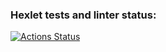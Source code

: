 ### Hexlet tests and linter status:
[![Actions Status](https://github.com/xtrueman/python-pytest-testing-project-79/workflows/hexlet-check/badge.svg)](https://github.com/xtrueman/python-pytest-testing-project-79/actions)